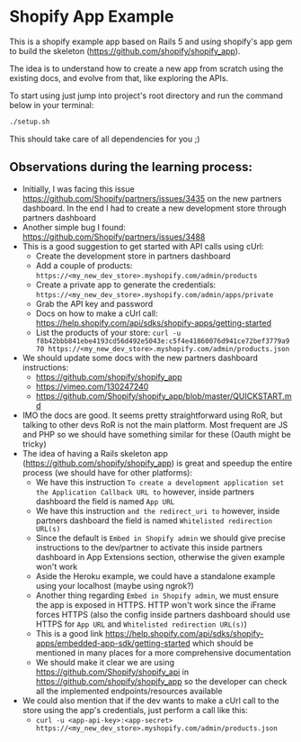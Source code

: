 # Shopify App Example

This is a shopify example app based on Rails 5 and using shopify's app gem to build the skeleton (https://github.com/shopify/shopify_app).

The idea is to understand how to create a new app from scratch using the existing docs, and evolve from that, like exploring the APIs.

To start using just jump into project's root directory and run the command below in your terminal:
```bash
./setup.sh
```
This should take care of all dependencies for you ;)

## Observations during the learning process:

* Initially, I was facing this issue https://github.com/Shopify/partners/issues/3435 on the new partners dashboard. In the end I had to create a new development store through partners dashboard
* Another simple bug I found: https://github.com/Shopify/partners/issues/3488
* This is a good suggestion to get started with API calls using cUrl:
  * Create the development store in partners dashboard
  * Add a couple of products: `https://<my_new_dev_store>.myshopify.com/admin/products`
  * Create a private app to generate the credentials: `https://<my_new_dev_store>.myshopify.com/admin/apps/private`
  * Grab the API key and password
  * Docs on how to make a cUrl call: https://help.shopify.com/api/sdks/shopify-apps/getting-started
  * List the products of your store: `curl -u f8b42bbb841ebe4193cd56d492e5043e:c5f4e41860076d941ce72bef3779a970 https://<my_new_dev_store>.myshopify.com/admin/products.json`
* We should update some docs with the new partners dashboard instructions:
  * https://github.com/shopify/shopify_app
  * https://vimeo.com/130247240
  * https://github.com/Shopify/shopify_app/blob/master/QUICKSTART.md
* IMO the docs are good. It seems pretty straightforward using RoR, but talking to other devs RoR is not the main platform. Most frequent are JS and PHP so we should have something similar for these (Oauth might be tricky)
* The idea of having a Rails skeleton app (https://github.com/shopify/shopify_app) is great and speedup the entire process (we should have for other platforms):
  * We have this instruction `To create a development application set the Application Callback URL to` however, inside partners dashboard the field is named `App URL`
  * We have this instruction `and the redirect_uri to` however, inside partners dashboard the field is named `Whitelisted redirection URL(s)`
  * Since the default is `Embed in Shopify admin` we should give precise instructions to the dev/partner to activate this inside partners dashboard in App Extensions section, otherwise the given example won't work
  * Aside the Heroku example, we could have a standalone example using your localhost (maybe using ngrok?)
  * Another thing regarding `Embed in Shopify admin`, we must ensure the app is exposed in HTTPS. HTTP won't work since the iFrame forces HTTPS (also the config inside partners dashboard should use HTTPS for `App URL` and `Whitelisted redirection URL(s)`)
  * This is a good link https://help.shopify.com/api/sdks/shopify-apps/embedded-app-sdk/getting-started which should be mentioned in many places for a more comprehensive documentation
  * We should make it clear we are using https://github.com/Shopify/shopify_api in https://github.com/shopify/shopify_app so the developer can check all the implemented endpoints/resources available
* We could also mention that if the dev wants to make a cUrl call to the store using the app's credentials, just perform a call like this:
  * `curl -u <app-api-key>:<app-secret> https://<my_new_dev_store>.myshopify.com/admin/products.json`
